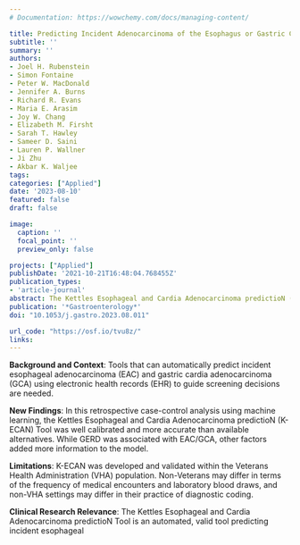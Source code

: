 ```yaml
---
# Documentation: https://wowchemy.com/docs/managing-content/

title: Predicting Incident Adenocarcinoma of the Esophagus or Gastric Cardia Using Machine Learning of Electronic Health Records
subtitle: ''
summary: ''
authors:
- Joel H. Rubenstein
- Simon Fontaine
- Peter W. MacDonald
- Jennifer A. Burns
- Richard R. Evans
- Maria E. Arasim
- Joy W. Chang
- Elizabeth M. Firsht
- Sarah T. Hawley
- Sameer D. Saini
- Lauren P. Wallner
- Ji Zhu
- Akbar K. Waljee
tags:
categories: ["Applied"]
date: '2023-08-10'
featured: false
draft: false

image:
  caption: ''
  focal_point: ''
  preview_only: false

projects: ["Applied"]
publishDate: '2021-10-21T16:48:04.768455Z'
publication_types:
- 'article-journal'
abstract: The Kettles Esophageal and Cardia Adenocarcinoma predictioN (K-ECAN) Tool was developed and validated using a form of artificial intelligence of routine electronic medical records to predict which patients would develop particular types of cancer of the esophagus or stomach years in advance.
publication: '*Gastroenterology*'
doi: "10.1053/j.gastro.2023.08.011"

url_code: "https://osf.io/tvu8z/"
links: 
---
```



**Background and Context**: Tools that can automatically predict incident esophageal
adenocarcinoma (EAC) and gastric cardia adenocarcinoma (GCA) using electronic health
records (EHR) to guide screening decisions are needed.

**New Findings**: In this retrospective case-control analysis using machine learning, the Kettles
Esophageal and Cardia Adenocarcinoma predictioN (K-ECAN) Tool was well calibrated and
more accurate than available alternatives. While GERD was associated with EAC/GCA, other
factors added more information to the model.

**Limitations**: K-ECAN was developed and validated within the Veterans Health Administration
(VHA) population. Non-Veterans may differ in terms of the frequency of medical encounters and
laboratory blood draws, and non-VHA settings may differ in their practice of diagnostic coding.

**Clinical Research Relevance**: The Kettles Esophageal and Cardia Adenocarcinoma predictioN
Tool is an automated, valid tool predicting incident esophageal